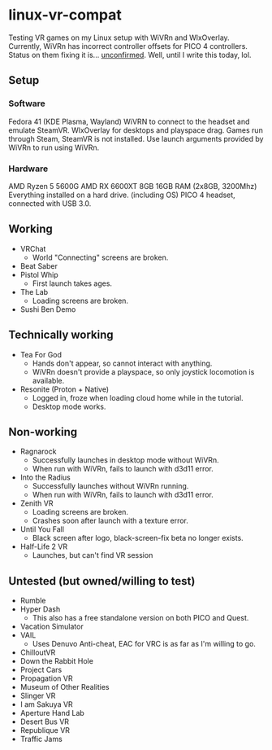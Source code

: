 # linux-vr-compat
Testing VR games on my Linux setup with WiVRn and WlxOverlay.
Currently, WiVRn has incorrect controller offsets for PICO 4 controllers. Status on them fixing it is... [unconfirmed](https://github.com/WiVRn/WiVRn/issues/94). Well, until I write this today, lol.

## Setup

### Software
Fedora 41 (KDE Plasma, Wayland)
WiVRN to connect to the headset and emulate SteamVR.
WlxOverlay for desktops and playspace drag.
Games run through Steam, SteamVR is not installed. Use launch arguments provided by WiVRn to run using WiVRn.

### Hardware
AMD Ryzen 5 5600G
AMD RX 6600XT 8GB
16GB RAM (2x8GB, 3200Mhz)
Everything installed on a hard drive. (including OS)
PICO 4 headset, connected with USB 3.0.

## Working
- VRChat
    - World "Connecting" screens are broken.
- Beat Saber
- Pistol Whip
    - First launch takes ages.
- The Lab
    - Loading screens are broken.
- Sushi Ben Demo

## Technically working
- Tea For God
    - Hands don't appear, so cannot interact with anything.
    - WiVRn doesn't provide a playspace, so only joystick locomotion is available.
- Resonite (Proton + Native)
    - Logged in, froze when loading cloud home while in the tutorial.
    - Desktop mode works.
    
## Non-working
- Ragnarock
    - Successfully launches in desktop mode without WiVRn.
    - When run with WiVRn, fails to launch with d3d11 error.
- Into the Radius
    - Successfully launches without WiVRn running.
    - When run with WiVRn, fails to launch with d3d11 error.
- Zenith VR
    - Loading screens are broken.
    - Crashes soon after launch with a texture error.
- Until You Fall
    - Black screen after logo, black-screen-fix beta no longer exists.
- Half-Life 2 VR
    - Launches, but can't find VR session

## Untested (but owned/willing to test)
- Rumble
- Hyper Dash
    - This also has a free standalone version on both PICO and Quest.
- Vacation Simulator
- VAIL
    - Uses Denuvo Anti-cheat, EAC for VRC is as far as I'm willing to go.
- ChilloutVR
- Down the Rabbit Hole
- Project Cars
- Propagation VR
- Museum of Other Realities
- Slinger VR
- I am Sakuya VR
- Aperture Hand Lab
- Desert Bus VR
- Republique VR
- Traffic Jams
